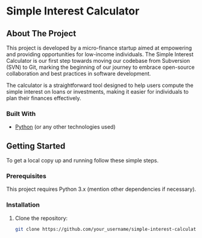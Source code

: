 # Simple Interest Calculator

## About The Project

This project is developed by a micro-finance startup aimed at empowering and providing opportunities for low-income individuals. The Simple Interest Calculator is our first step towards moving our codebase from Subversion (SVN) to Git, marking the beginning of our journey to embrace open-source collaboration and best practices in software development.

The calculator is a straightforward tool designed to help users compute the simple interest on loans or investments, making it easier for individuals to plan their finances effectively.

### Built With

- [Python](https://www.python.org/) (or any other technologies used)

## Getting Started

To get a local copy up and running follow these simple steps.

### Prerequisites

This project requires Python 3.x (mention other dependencies if necessary).

### Installation

1. Clone the repository:
   ```sh
   git clone https://github.com/your_username/simple-interest-calculator.git
